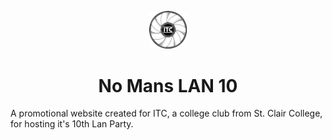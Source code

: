 <div>
  <p align="center">
    <img src="/logo.png" width="60">
  </p>
  <h1 align="center">No Mans LAN 10</h1>
  <p>A promotional website created for ITC, a college club from St. Clair College, for hosting it's 10th Lan Party.</p>
</div>
